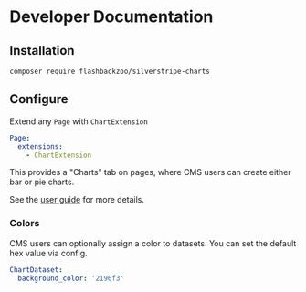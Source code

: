 # Developer Documentation

## Installation

`composer require flashbackzoo/silverstripe-charts`

## Configure

Extend any `Page` with `ChartExtension`

```yml
Page:
  extensions:
    - ChartExtension
```

This provides a "Charts" tab on pages, where CMS users can create either bar or pie charts.

See the [user guide](user-guide.md) for more details.

### Colors

CMS users can optionally assign a color to datasets. You can set the default hex value via config.

```yml
ChartDataset:
  background_color: '2196f3'
```
